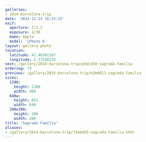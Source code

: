 ```yaml
---
galleries:
- 2014-barcelona-trip
date: '2014-11-23 16:23:15'
exif:
  aperture: f/2.2
  exposure: 1/30
  make: Apple
  model: 'iPhone 6'
layout: gallery-photo
location:
  latitude: 41.40361167
  longitude: 2.17548333
next: /gallery/2014-barcelona-trip/ebdcd50-sagrada-familia
ordering: 73
previous: /gallery/2014-barcelona-trip/e3b0811-sagrada-familia
sizes:
  1280:
    height: 1280
    width: 960
  640w:
    height: 853
    width: 640
  200x200:
    height: 200
    width: 200
title: 'Sagrada Família'
aliases:
- /gallery/2014-barcelona-trip/74abdd3-sagrada-familia.html
---
```

